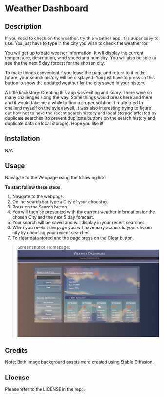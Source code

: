 # Weather Dashboard

## Description

If you need to check on the weather, try this weather app. 
It is super easy to use. You just have to type in the city you wish to check the weather for.

You will get up to date weather information. It will display the current temperature, description, wind speed and humidity.
You will also be able to see the the next 5 day forcast for the chosen city.  

To make things convenient if you leave the page and return to it in the future, your search history will be displayed.
You just have to press on this button to show the updated weather for the city saved in your history.

A little backstory: Creating this app was exiting and scary. There were so many challenges along the way. Some things would break here and there and it would take me a while to find a proper solution. I really tried to challend myself on the syle aswell. It was also interesting trying to figure out how not to have the recent search history and local storage affected by duplicate searches (to prevent duplicate buttons on the search history and duplicate data on local storage). Hope you like it!

## Installation

N/A

## Usage

Navagate to the Webpage using the following link: 

**To start follow these steps:**

1. Navigate to the webpage.
2. On the search bar type a City of your choosing.
3. Press on the Search button.
4. You will then be presented with the current weather information for the chosen City and the next 5 day forecast.
5. Your search will be saved and will display in your recent searches.
6. When you re-visit the page you will have easy access to your chosen city by choosing your recent searches.
7. To clear data stored and the page press on the Clear button. 

>Screenshot of Homepage: 
![Screenshot of Homepage](/assets/screenshot.png)

## Credits

Note: Both image background assets were created using Stable Diffusion.

## License

Please refer to the LICENSE in the repo.
